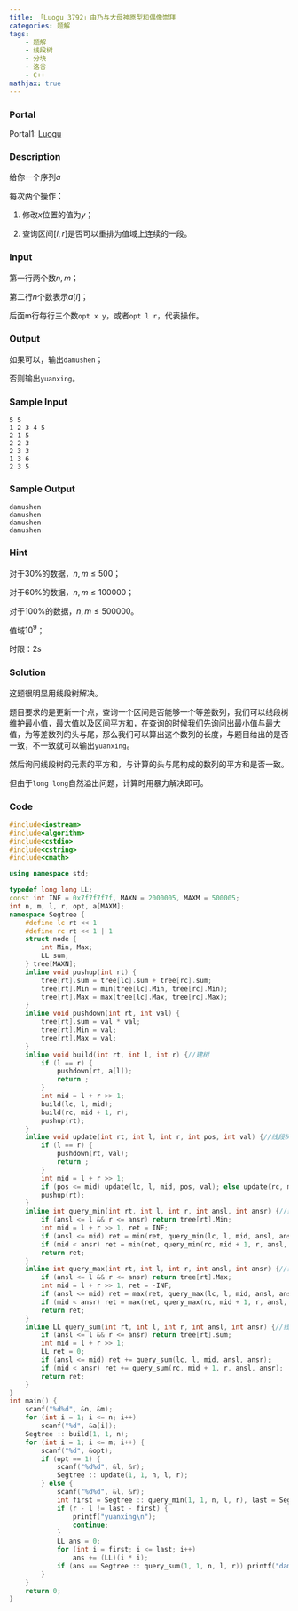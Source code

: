 ```yaml
---
title: 「Luogu 3792」由乃与大母神原型和偶像崇拜
categories: 题解
tags:
    - 题解
    - 线段树
    - 分块
    - 洛谷
    - C++
mathjax: true
---
```


### Portal

Portal1: [Luogu](https://www.luogu.com.cn/problem/P3792)

### Description

给你一个序列$a$

每次两个操作：

1. 修改$x$位置的值为$y$；

2. 查询区间$[l, r]$是否可以重排为值域上连续的一段。


### Input

第一行两个数$n, m$；

第二行$n$个数表示$a[i]$；

后面m行每行三个数`opt x y`，或者`opt l r`，代表操作。

### Output

如果可以，输出`damushen`；

否则输出`yuanxing`。

### Sample Input

```
5 5
1 2 3 4 5
2 1 5
2 2 3
2 3 3
1 3 6
2 3 5
```

### Sample Output

```
damushen
damushen
damushen
damushen
```

### Hint

对于$30\%$的数据，$n, m \le 500$；

对于$60\%$的数据，$n, m \le 100000$；

对于$100\%$的数据，$n, m \le 500000$。

值域$10 ^ 9$；

时限：$2s$

### Solution

这题很明显用线段树解决。

题目要求的是更新一个点，查询一个区间是否能够一个等差数列，我们可以线段树维护最小值，最大值以及区间平方和，在查询的时候我们先询问出最小值与最大值，为等差数列的头与尾，那么我们可以算出这个数列的长度，与题目给出的是否一致，不一致就可以输出`yuanxing`。

然后询问线段树的元素的平方和，与计算的头与尾构成的数列的平方和是否一致。

但由于`long long`自然溢出问题，计算时用暴力解决即可。

### Code

```cpp
#include<iostream>
#include<algorithm>
#include<cstdio>
#include<cstring>
#include<cmath>

using namespace std;

typedef long long LL;
const int INF = 0x7f7f7f7f, MAXN = 2000005, MAXM = 500005;
int n, m, l, r, opt, a[MAXM];
namespace Segtree {
    #define lc rt << 1
    #define rc rt << 1 | 1
    struct node {
        int Min, Max;
        LL sum;
    } tree[MAXN];
    inline void pushup(int rt) {
        tree[rt].sum = tree[lc].sum + tree[rc].sum;
        tree[rt].Min = min(tree[lc].Min, tree[rc].Min);
        tree[rt].Max = max(tree[lc].Max, tree[rc].Max);
    }
    inline void pushdown(int rt, int val) {
        tree[rt].sum = val * val;
        tree[rt].Min = val;
        tree[rt].Max = val;
    }
    inline void build(int rt, int l, int r) {//建树
        if (l == r) {
            pushdown(rt, a[l]);
            return ;
        }
        int mid = l + r >> 1;
        build(lc, l, mid);
        build(rc, mid + 1, r);
        pushup(rt);
    }
    inline void update(int rt, int l, int r, int pos, int val) {//线段树更改
        if (l == r) {
            pushdown(rt, val);
            return ;
        }
        int mid = l + r >> 1;
        if (pos <= mid) update(lc, l, mid, pos, val); else update(rc, mid + 1, r, pos, val);
        pushup(rt);
    }
    inline int query_min(int rt, int l, int r, int ansl, int ansr) {//线段树询问区间最小值
        if (ansl <= l && r <= ansr) return tree[rt].Min;
        int mid = l + r >> 1, ret = INF;
        if (ansl <= mid) ret = min(ret, query_min(lc, l, mid, ansl, ansr));
        if (mid < ansr) ret = min(ret, query_min(rc, mid + 1, r, ansl, ansr));
        return ret;
    }
    inline int query_max(int rt, int l, int r, int ansl, int ansr) {//线段树询问区间最大值
        if (ansl <= l && r <= ansr) return tree[rt].Max;
        int mid = l + r >> 1, ret = -INF;
        if (ansl <= mid) ret = max(ret, query_max(lc, l, mid, ansl, ansr));
        if (mid < ansr) ret = max(ret, query_max(rc, mid + 1, r, ansl, ansr));
        return ret;
    }
    inline LL query_sum(int rt, int l, int r, int ansl, int ansr) {//线段树询问区间平方和
        if (ansl <= l && r <= ansr) return tree[rt].sum;
        int mid = l + r >> 1;
        LL ret = 0;
        if (ansl <= mid) ret += query_sum(lc, l, mid, ansl, ansr);
        if (mid < ansr) ret += query_sum(rc, mid + 1, r, ansl, ansr);
        return ret;
    }
}
int main() {
    scanf("%d%d", &n, &m);
    for (int i = 1; i <= n; i++)
        scanf("%d", &a[i]);
    Segtree :: build(1, 1, n);
    for (int i = 1; i <= m; i++) {
        scanf("%d", &opt);
        if (opt == 1) {
            scanf("%d%d", &l, &r);
            Segtree :: update(1, 1, n, l, r);
        } else {
            scanf("%d%d", &l, &r);
            int first = Segtree :: query_min(1, 1, n, l, r), last = Segtree :: query_max(1, 1, n, l, r);
            if (r - l != last - first) {
                printf("yuanxing\n");
                continue;
            }
            LL ans = 0;
            for (int i = first; i <= last; i++)
                ans += (LL)(i * i);
            if (ans == Segtree :: query_sum(1, 1, n, l, r)) printf("damushen\n"); else printf("yuanxing\n");
        }
    }
    return 0;
}
```